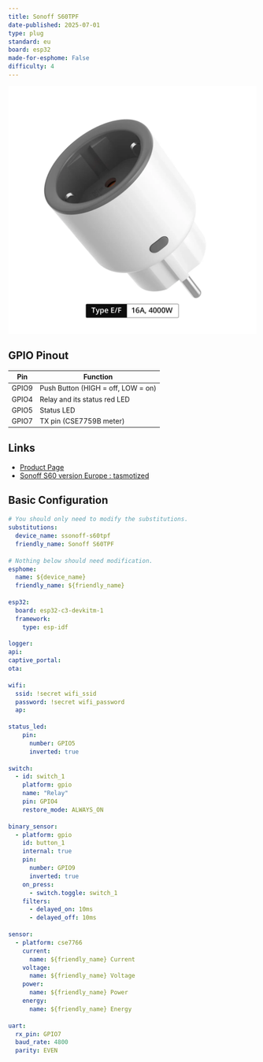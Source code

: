```yaml
---
title: Sonoff S60TPF
date-published: 2025-07-01
type: plug
standard: eu
board: esp32
made-for-esphome: False
difficulty: 4
---
```


![Product Image](./sonoff-iplug-wi-fi-smart-plug-s60-type-e-f.png "Device front")

## GPIO Pinout

| Pin    | Function                           |
| ------ | ---------------------------------- |
| GPIO9  | Push Button (HIGH = off, LOW = on) |
| GPIO4  | Relay and its status red LED       |
| GPIO5  | Status LED                         |
| GPIO7  | TX pin (CSE7759B meter)            |

## Links

- [Product Page](https://itead.cc/product/sonoff-iplug-wi-fi-smart-plug-s60/)
- [Sonoff S60 version Europe : tasmotized](https://github.com/arendst/Tasmota/discussions/21255)

## Basic Configuration

```yaml
# You should only need to modify the substitutions.
substitutions:
  device_name: ssonoff-s60tpf
  friendly_name: Sonoff S60TPF

# Nothing below should need modification.
esphome:
  name: ${device_name}
  friendly_name: ${friendly_name}

esp32:
  board: esp32-c3-devkitm-1
  framework:
    type: esp-idf

logger:
api:
captive_portal:
ota:

wifi:
  ssid: !secret wifi_ssid
  password: !secret wifi_password
  ap:

status_led:
    pin:
      number: GPIO5
      inverted: true

switch:
  - id: switch_1
    platform: gpio
    name: "Relay"
    pin: GPIO4
    restore_mode: ALWAYS_ON

binary_sensor:
  - platform: gpio
    id: button_1
    internal: true
    pin:
      number: GPIO9
      inverted: true
    on_press:
      - switch.toggle: switch_1
    filters:
      - delayed_on: 10ms
      - delayed_off: 10ms

sensor:
  - platform: cse7766
    current:
      name: ${friendly_name} Current
    voltage:
      name: ${friendly_name} Voltage
    power:
      name: ${friendly_name} Power
    energy:
      name: ${friendly_name} Energy

uart:
  rx_pin: GPIO7
  baud_rate: 4800
  parity: EVEN

```
